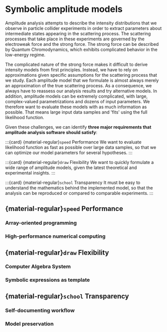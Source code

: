 # Symbolic amplitude models

Amplitude analysis attempts to describe the intensity distributions that we observe in particle collider experiments in order to extract parameters about intermediate states appearing in the scattering process. The scattering processes that take place in these experiments are governed by the electroweak force and the strong force. The strong force can be described by Quantum Chromodynamics, which exhibits complicated behavior in the low-energy regime.

The complicated nature of the strong force makes it difficult to derive intensity models from first principles. Instead, we have to rely on approximations given specific assumptions for the scattering process that we study. Each amplitude model that we formulate is almost always merely an approximation of the true scattering process. As a consequence, we always have to reassess our analysis results and try alternative models. In addition, amplitude models can be extremely complicated, with large, complex-valued parametrizations and dozens of input parameters. We therefore want to evaluate these models with as much information as possible. That means large input data samples and 'fits' using the full likelihood function.

Given these challenges, we can identify **three major requirements that amplitude analysis software should satisfy**:

:::{card} {material-regular}`speed` Performance
We want to evaluate likelihood function as fast as possible over large data samples, so that we can optimize our model parameters for several hypotheses.
:::

:::{card} {material-regular}`draw` Flexibility
We want to quickly formulate a wide range of amplitude models, given the latest theoretical and experimental insights.
:::

:::{card} {material-regular}`school` Transparency
It must be easy to understand the mathematics behind the implemented model, so that the analysis can be reproduced or compared to comparable experiments.
:::

## {material-regular}`speed` Performance

### Array-oriented programming

### High-performance numerical computing

## {material-regular}`draw` Flexibility

### Computer Algebra System

### Symbolic expressions as template

## {material-regular}`school` Transparency

### Self-documenting workflow

### Model preservation
